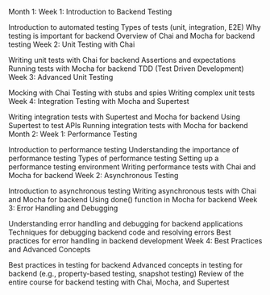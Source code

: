 Month 1:
Week 1: Introduction to Backend Testing

Introduction to automated testing
Types of tests (unit, integration, E2E)
Why testing is important for backend
Overview of Chai and Mocha for backend testing
Week 2: Unit Testing with Chai

Writing unit tests with Chai for backend
Assertions and expectations
Running tests with Mocha for backend
TDD (Test Driven Development)
Week 3: Advanced Unit Testing

Mocking with Chai
Testing with stubs and spies
Writing complex unit tests
Week 4: Integration Testing with Mocha and Supertest

Writing integration tests with Supertest and Mocha for backend
Using Supertest to test APIs
Running integration tests with Mocha for backend
Month 2:
Week 1: Performance Testing

Introduction to performance testing
Understanding the importance of performance testing
Types of performance testing
Setting up a performance testing environment
Writing performance tests with Chai and Mocha for backend
Week 2: Asynchronous Testing

Introduction to asynchronous testing
Writing asynchronous tests with Chai and Mocha for backend
Using done() function in Mocha for backend
Week 3: Error Handling and Debugging

Understanding error handling and debugging for backend applications
Techniques for debugging backend code and resolving errors
Best practices for error handling in backend development
Week 4: Best Practices and Advanced Concepts

Best practices in testing for backend
Advanced concepts in testing for backend (e.g., property-based testing, snapshot testing)
Review of the entire course for backend testing with Chai, Mocha, and Supertest
